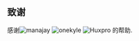 
## 致谢

感谢![manajay](http://manajay.com/#blog)  ![onekyle](http://blog.onekyle.com/)  ![Huxpro](https://github.com/Huxpro/huxpro.github.io) 的帮助.
